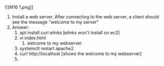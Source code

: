 ![[M16 1.png]]

1. Install a web server.  After connecting to the web server, a client should see the message "welcome to my server"
2. Answer:
	1. apt install curl elinks [elinks won't install on ec2]
	2. vi index.html
		1. welcome to my webserver
	3. systemctl restart apache2 
	4. curl http://localhost [shows the welcome to my webserver]
	5. 